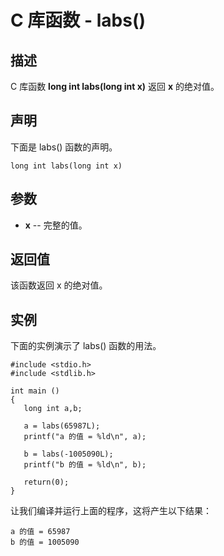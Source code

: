 
# C 库函数 - labs()

  

## 描述

C 库函数 **long int labs(long int x)** 返回 **x** 的绝对值。

## 声明

下面是 labs() 函数的声明。

```
long int labs(long int x)

```

## 参数

*   **x** -- 完整的值。

## 返回值

该函数返回 x 的绝对值。

## 实例

下面的实例演示了 labs() 函数的用法。

```
#include <stdio.h>
#include <stdlib.h>

int main ()
{
   long int a,b;

   a = labs(65987L);
   printf("a 的值 = %ld\n", a);

   b = labs(-1005090L);
   printf("b 的值 = %ld\n", b);

   return(0);
}

```

让我们编译并运行上面的程序，这将产生以下结果：

```
a 的值 = 65987
b 的值 = 1005090

```

  

